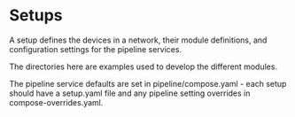 # Setups

A setup defines the devices in a network, their module definitions, and configuration settings for the pipeline services.

The directories here are examples used to develop the different modules.

The pipeline service defaults are set in pipeline/compose.yaml - each setup should have a setup.yaml file and any pipeline setting overrides in compose-overrides.yaml.
